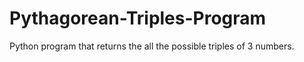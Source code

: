 # Pythagorean-Triples-Program
Python program that returns the all the possible triples of 3 numbers.
